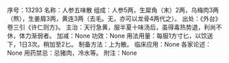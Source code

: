 序号：13293
名称：人参五味散
组成：人参5两，生犀角（末）2两，乌梅肉3两（熬），生姜屑3两，黄连3两（去毛。无，亦可以龙骨4两代之）。
出处：《外台》卷三引《许仁则方》。
主治：天行急黄，服半夏十味汤后，虽得毒热势退，利尚不休，体力渐弱者。
加减：None
功效：None
用法用量：每服1方寸匕，以饮送下，1日3次。稍加至2匕。
制备方法：上为散。
临床应用：None
各家论述：None
用药禁忌：忌猪肉，冷水等。
附注：None
